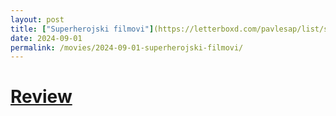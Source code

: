 ```yaml
---
layout: post
title: ["Superherojski filmovi"](https://letterboxd.com/pavlesap/list/superherojski-filmovi/) #"Superherojski filmovi"
date: 2024-09-01
permalink: /movies/2024-09-01-superherojski-filmovi/
---
```


# [Review](https://letterboxd.com/pavlesap/list/superherojski-filmovi/)

